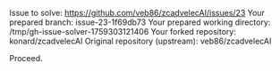 Issue to solve: https://github.com/veb86/zcadvelecAI/issues/23
Your prepared branch: issue-23-1f69db73
Your prepared working directory: /tmp/gh-issue-solver-1759303121406
Your forked repository: konard/zcadvelecAI
Original repository (upstream): veb86/zcadvelecAI

Proceed.